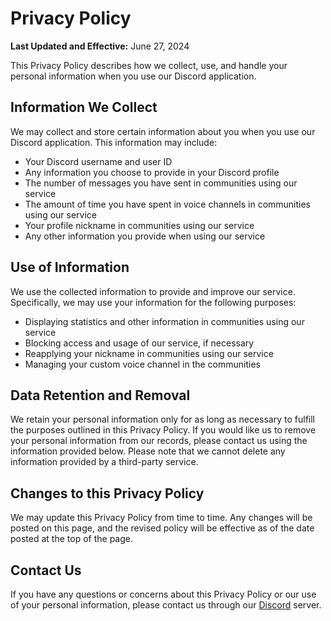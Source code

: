 # Privacy Policy

**Last Updated and Effective:** June 27, 2024

This Privacy Policy describes how we collect, use, and handle your personal information when you use our Discord application.

## Information We Collect

We may collect and store certain information about you when you use our Discord application. This information may include:

- Your Discord username and user ID
- Any information you choose to provide in your Discord profile
- The number of messages you have sent in communities using our service
- The amount of time you have spent in voice channels in communities using our service
- Your profile nickname in communities using our service
- Any other information you provide when using our service

## Use of Information

We use the collected information to provide and improve our service. Specifically, we may use your information for the following purposes:

- Displaying statistics and other information in communities using our service
- Blocking access and usage of our service, if necessary
- Reapplying your nickname in communities using our service
- Managing your custom voice channel in the communities

## Data Retention and Removal

We retain your personal information only for as long as necessary to fulfill the purposes outlined in this Privacy Policy. If you would like us to remove your personal information from our records, please contact us using the information provided below. Please note that we cannot delete any information provided by a third-party service.

## Changes to this Privacy Policy

We may update this Privacy Policy from time to time. Any changes will be posted on this page, and the revised policy will be effective as of the date posted at the top of the page.

## Contact Us

If you have any questions or concerns about this Privacy Policy or our use of your personal information, please contact us through our [Discord](https://discord.gg/HMTfjdDwRV) server.
